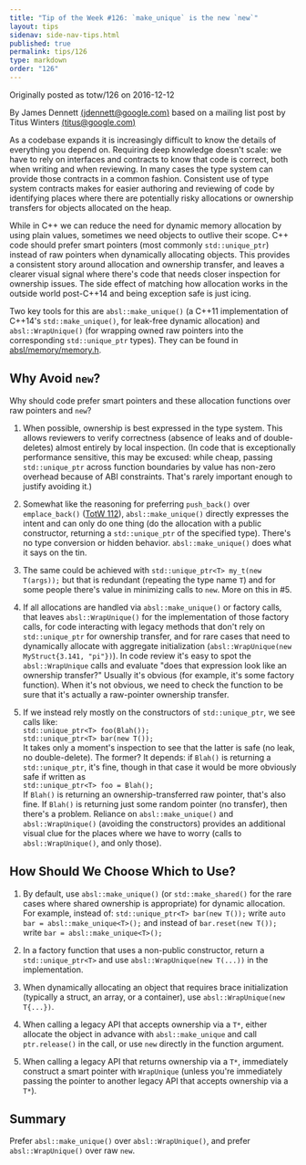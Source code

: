 ```yaml
---
title: "Tip of the Week #126: `make_unique` is the new `new`"
layout: tips
sidenav: side-nav-tips.html
published: true
permalink: tips/126
type: markdown
order: "126"
---
```


Originally posted as totw/126 on 2016-12-12

By James Dennett [(jdennett@google.com)](mailto:jdennett@google.com) based on a
mailing list post by Titus Winters [(titus@google.com)](mailto:titus@google.com)

As a codebase expands it is increasingly difficult to know the details of
everything you depend on. Requiring deep knowledge doesn't scale: we have to
rely on interfaces and contracts to know that code is correct, both when writing
and when reviewing. In many cases the type system can provide those contracts in
a common fashion. Consistent use of type system contracts makes for easier
authoring and reviewing of code by identifying places where there are
potentially risky allocations or ownership transfers for objects allocated on
the heap.

While in C++ we can reduce the need for dynamic memory allocation by using plain
values, sometimes we need objects to outlive their scope. C++ code should prefer
smart pointers (most commonly `std::unique_ptr`) instead of raw pointers when
dynamically allocating objects. This provides a consistent story around
allocation and ownership transfer, and leaves a clearer visual signal where
there's code that needs closer inspection for ownership issues. The side effect
of matching how allocation works in the outside world post-C++14 and being
exception safe is just icing.

Two key tools for this are `absl::make_unique()` (a C++11 implementation of
C++14's `std::make_unique()`, for leak-free dynamic allocation) and
`absl::WrapUnique()` (for wrapping owned raw pointers into the corresponding
`std::unique_ptr` types). They can be found in
[absl/memory/memory.h](https://github.com/abseil/abseil-cpp/blob/master/absl/memory/memory.h). 

## Why Avoid `new`?

Why should code prefer smart pointers and these allocation functions over raw
pointers and `new`?

1.  When possible, ownership is best expressed in the type system. This allows
    reviewers to verify correctness (absence of leaks and of double-deletes)
    almost entirely by local inspection. (In code that is exceptionally
    performance sensitive, this may be excused: while cheap, passing
    `std::unique_ptr` across function boundaries by value has non-zero overhead
    because of ABI constraints. That's rarely important enough to justify
    avoiding it.)

2.  Somewhat like the reasoning for preferring `push_back()` over
    `emplace_back()` ([TotW 112](/tips/112)), `absl::make_unique()` directly
    expresses the intent and can only do one thing (do the allocation with a
    public constructor, returning a `std::unique_ptr` of the specified
    type). There's no type conversion or hidden behavior. `absl::make_unique()`
    does what it says on the tin.

3.  The same could be achieved with `std::unique_ptr<T> my_t(new T(args));` but
    that is redundant (repeating the type name `T`) and for some people there's
    value in minimizing calls to `new`. More on this in \#5.

4.  If all allocations are handled via `absl::make_unique()` or factory calls,
    that leaves `absl::WrapUnique()` for the implementation of those factory
    calls, for code interacting with legacy methods that don't rely on
    `std::unique_ptr` for ownership transfer, and for rare cases that need to
    dynamically allocate with aggregate initialization (`absl::WrapUnique(new
    MyStruct{3.141, "pi"})`). In code review it's easy to spot the
    `absl::WrapUnique` calls and evaluate "does that expression look like an
    ownership transfer?" Usually it's obvious (for example, it's some factory
    function). When it's not obvious, we need to check the function to be sure
    that it's actually a raw-pointer ownership transfer.

5.  If we instead rely mostly on the constructors of `std::unique_ptr`, we see
    calls like: \
    `std::unique_ptr<T> foo(Blah());` \
    `std::unique_ptr<T> bar(new T());` \
    It takes only a moment's inspection to see that the latter is safe (no leak,
    no double-delete). The former? It depends: if `Blah()` is returning a
    `std::unique_ptr`, it's fine, though in that case it would be more obviously
    safe if written as \
    `std::unique_ptr<T> foo = Blah();` \
    If `Blah()` is returning an ownership-transferred raw pointer, that's also
    fine. If `Blah()` is returning just some random pointer (no transfer), then
    there's a problem. Reliance on `absl::make_unique()` and `absl::WrapUnique()`
    (avoiding the constructors) provides an additional visual clue for the
    places where we have to worry (calls to `absl::WrapUnique()`, and only those).

## How Should We Choose Which to Use?

1.  By default, use `absl::make_unique()` (or `std::make_shared()` for the rare
    cases where shared ownership is appropriate) for dynamic allocation. For
    example, instead of: `std::unique_ptr<T> bar(new T());` write `auto bar
    = absl::make_unique<T>();` and instead of `bar.reset(new T());` write
    `bar = absl::make_unique<T>();`

2.  In a factory function that uses a non-public constructor, return a
    `std::unique_ptr<T>` and use `absl::WrapUnique(new T(...))` in the
    implementation.

3.  When dynamically allocating an object that requires brace initialization
    (typically a struct, an array, or a container), use `absl::WrapUnique(new
    T{...})`.

4.  When calling a legacy API that accepts ownership via a `T*`, either allocate
    the object in advance with `absl::make_unique` and call `ptr.release()` in
    the call, or use `new` directly in the function argument.

5.  When calling a legacy API that returns ownership via a `T*`, immediately
    construct a smart pointer with `WrapUnique` (unless you're immediately
    passing the pointer to another legacy API that accepts ownership via a
    `T*`).

## Summary

Prefer `absl::make_unique()` over `absl::WrapUnique()`, and prefer
`absl::WrapUnique()` over raw `new`.
